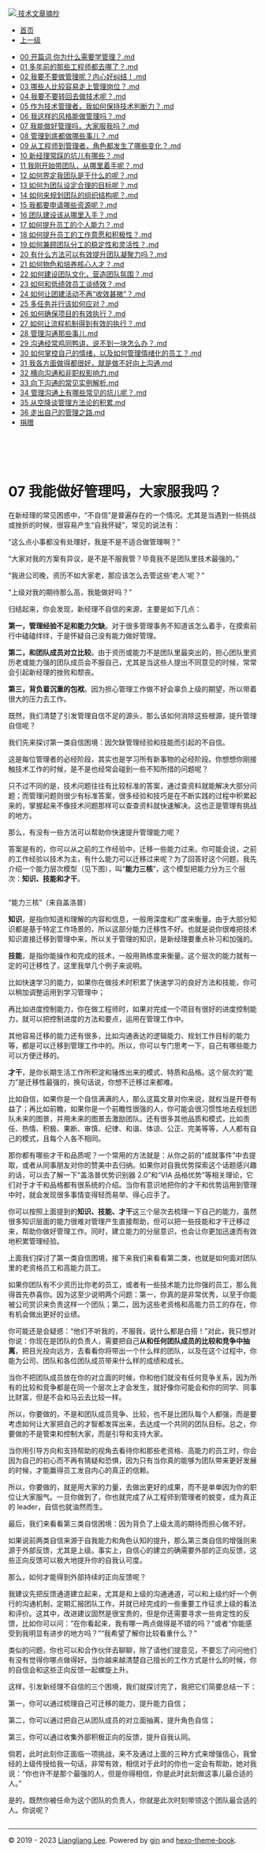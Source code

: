 <!DOCTYPE html>

<html xmlns="http://www.w3.org/1999/xhtml">
<head>
<head>
<meta content="text/html; charset=utf-8" http-equiv="Content-Type"/>
<meta content="width=device-width, initial-scale=1, maximum-scale=1.0, user-scalable=no" name="viewport"/>
<meta content="zh-cn" http-equiv="content-language"/>
<meta content="07  我能做好管理吗，大家服我吗？" name="description"/>
<link href="/static/favicon.png" rel="icon"/>
<title>07  我能做好管理吗，大家服我吗？ </title>
<link href="/static/index.css" rel="stylesheet"/>
<link href="/static/highlight.min.css" rel="stylesheet"/>
<script src="/static/highlight.min.js"></script>
<meta content="Hexo 4.2.0" name="generator"/>

</head>
<body>
<div class="book-container">
<div class="book-sidebar">
<div class="book-brand">
<a href="/">
<img src="/static/favicon.png"/>
<span>技术文章摘抄</span>
</a>
</div>
<div class="book-menu uncollapsible">
<ul class="uncollapsible">
<li><a class="current-tab" href="/">首页</a></li>
<li><a href="../">上一级</a></li>
</ul>
<ul class="uncollapsible">
<li>
<a class="menu-item" href="/%e4%b8%93%e6%a0%8f/%e6%8a%80%e6%9c%af%e7%ae%a1%e7%90%86%e5%ae%9e%e6%88%98%2036%20%e8%ae%b2/00%20%20%20%e5%bc%80%e7%af%87%e8%af%8d%20%20%e4%bd%a0%e4%b8%ba%e4%bb%80%e4%b9%88%e9%9c%80%e8%a6%81%e5%ad%a6%e7%ae%a1%e7%90%86%ef%bc%9f.md" id="00   开篇词  你为什么需要学管理？.md">00   开篇词  你为什么需要学管理？.md</a>
</li>
<li>
<a class="menu-item" href="/%e4%b8%93%e6%a0%8f/%e6%8a%80%e6%9c%af%e7%ae%a1%e7%90%86%e5%ae%9e%e6%88%98%2036%20%e8%ae%b2/01%20%20%20%e5%a4%9a%e5%b9%b4%e5%89%8d%e7%9a%84%e9%82%a3%e4%ba%9b%e5%b7%a5%e7%a8%8b%e5%b8%88%e9%83%bd%e5%8e%bb%e5%93%aa%e4%ba%86%ef%bc%9f.md" id="01   多年前的那些工程师都去哪了？.md">01   多年前的那些工程师都去哪了？.md</a>
</li>
<li>
<a class="menu-item" href="/%e4%b8%93%e6%a0%8f/%e6%8a%80%e6%9c%af%e7%ae%a1%e7%90%86%e5%ae%9e%e6%88%98%2036%20%e8%ae%b2/02%20%20%20%e6%88%91%e8%a6%81%e4%b8%8d%e8%a6%81%e5%81%9a%e7%ae%a1%e7%90%86%e5%91%a2%ef%bc%9f%e5%86%85%e5%bf%83%e5%a5%bd%e7%ba%a0%e7%bb%93%ef%bc%81.md" id="02   我要不要做管理呢？内心好纠结！.md">02   我要不要做管理呢？内心好纠结！.md</a>
</li>
<li>
<a class="menu-item" href="/%e4%b8%93%e6%a0%8f/%e6%8a%80%e6%9c%af%e7%ae%a1%e7%90%86%e5%ae%9e%e6%88%98%2036%20%e8%ae%b2/03%20%20%e5%93%aa%e4%ba%9b%e4%ba%ba%e6%af%94%e8%be%83%e5%ae%b9%e6%98%93%e8%b5%b0%e4%b8%8a%e7%ae%a1%e7%90%86%e5%b2%97%e4%bd%8d%ef%bc%9f.md" id="03  哪些人比较容易走上管理岗位？.md">03  哪些人比较容易走上管理岗位？.md</a>
</li>
<li>
<a class="menu-item" href="/%e4%b8%93%e6%a0%8f/%e6%8a%80%e6%9c%af%e7%ae%a1%e7%90%86%e5%ae%9e%e6%88%98%2036%20%e8%ae%b2/04%20%20%e6%88%91%e8%a6%81%e4%b8%8d%e8%a6%81%e8%bd%ac%e5%9b%9e%e5%8e%bb%e5%81%9a%e6%8a%80%e6%9c%af%e5%91%a2%ef%bc%9f.md" id="04  我要不要转回去做技术呢？.md">04  我要不要转回去做技术呢？.md</a>
</li>
<li>
<a class="menu-item" href="/%e4%b8%93%e6%a0%8f/%e6%8a%80%e6%9c%af%e7%ae%a1%e7%90%86%e5%ae%9e%e6%88%98%2036%20%e8%ae%b2/05%20%20%e4%bd%9c%e4%b8%ba%e6%8a%80%e6%9c%af%e7%ae%a1%e7%90%86%e8%80%85%ef%bc%8c%e6%88%91%e5%a6%82%e4%bd%95%e4%bf%9d%e6%8c%81%e6%8a%80%e6%9c%af%e5%88%a4%e6%96%ad%e5%8a%9b%ef%bc%9f.md" id="05  作为技术管理者，我如何保持技术判断力？.md">05  作为技术管理者，我如何保持技术判断力？.md</a>
</li>
<li>
<a class="menu-item" href="/%e4%b8%93%e6%a0%8f/%e6%8a%80%e6%9c%af%e7%ae%a1%e7%90%86%e5%ae%9e%e6%88%98%2036%20%e8%ae%b2/06%20%20%e6%88%91%e8%bf%99%e6%a0%b7%e7%9a%84%e9%a3%8e%e6%a0%bc%e8%83%bd%e5%81%9a%e7%ae%a1%e7%90%86%e5%90%97%ef%bc%9f.md" id="06  我这样的风格能做管理吗？.md">06  我这样的风格能做管理吗？.md</a>
</li>
<li>
<a class="menu-item" href="/%e4%b8%93%e6%a0%8f/%e6%8a%80%e6%9c%af%e7%ae%a1%e7%90%86%e5%ae%9e%e6%88%98%2036%20%e8%ae%b2/07%20%20%e6%88%91%e8%83%bd%e5%81%9a%e5%a5%bd%e7%ae%a1%e7%90%86%e5%90%97%ef%bc%8c%e5%a4%a7%e5%ae%b6%e6%9c%8d%e6%88%91%e5%90%97%ef%bc%9f.md" id="07  我能做好管理吗，大家服我吗？.md">07  我能做好管理吗，大家服我吗？.md</a>
</li>
<li>
<a class="menu-item" href="/%e4%b8%93%e6%a0%8f/%e6%8a%80%e6%9c%af%e7%ae%a1%e7%90%86%e5%ae%9e%e6%88%98%2036%20%e8%ae%b2/08%20%20%e7%ae%a1%e7%90%86%e5%88%b0%e5%ba%95%e9%83%bd%e5%81%9a%e5%93%aa%e4%ba%9b%e4%ba%8b%e5%84%bf%ef%bc%9f.md" id="08  管理到底都做哪些事儿？.md">08  管理到底都做哪些事儿？.md</a>
</li>
<li>
<a class="menu-item" href="/%e4%b8%93%e6%a0%8f/%e6%8a%80%e6%9c%af%e7%ae%a1%e7%90%86%e5%ae%9e%e6%88%98%2036%20%e8%ae%b2/09%20%20%e4%bb%8e%e5%b7%a5%e7%a8%8b%e5%b8%88%e5%88%b0%e7%ae%a1%e7%90%86%e8%80%85%ef%bc%8c%e8%a7%92%e8%89%b2%e9%83%bd%e5%8f%91%e7%94%9f%e4%ba%86%e5%93%aa%e4%ba%9b%e5%8f%98%e5%8c%96%ef%bc%9f.md" id="09  从工程师到管理者，角色都发生了哪些变化？.md">09  从工程师到管理者，角色都发生了哪些变化？.md</a>
</li>
<li>
<a class="menu-item" href="/%e4%b8%93%e6%a0%8f/%e6%8a%80%e6%9c%af%e7%ae%a1%e7%90%86%e5%ae%9e%e6%88%98%2036%20%e8%ae%b2/10%20%20%e6%96%b0%e7%bb%8f%e7%90%86%e5%b8%b8%e8%b8%a9%e7%9a%84%e5%9d%91%e5%84%bf%e6%9c%89%e5%93%aa%e4%ba%9b%ef%bc%9f.md" id="10  新经理常踩的坑儿有哪些？.md">10  新经理常踩的坑儿有哪些？.md</a>
</li>
<li>
<a class="menu-item" href="/%e4%b8%93%e6%a0%8f/%e6%8a%80%e6%9c%af%e7%ae%a1%e7%90%86%e5%ae%9e%e6%88%98%2036%20%e8%ae%b2/11%20%20%e6%88%91%e5%88%9a%e5%bc%80%e5%a7%8b%e5%b8%a6%e5%9b%a2%e9%98%9f%ef%bc%8c%e4%bb%8e%e5%93%aa%e9%87%8c%e7%9d%80%e6%89%8b%e5%91%a2%ef%bc%9f.md" id="11  我刚开始带团队，从哪里着手呢？.md">11  我刚开始带团队，从哪里着手呢？.md</a>
</li>
<li>
<a class="menu-item" href="/%e4%b8%93%e6%a0%8f/%e6%8a%80%e6%9c%af%e7%ae%a1%e7%90%86%e5%ae%9e%e6%88%98%2036%20%e8%ae%b2/12%20%20%e5%a6%82%e4%bd%95%e7%95%8c%e5%ae%9a%e6%88%91%e5%9b%a2%e9%98%9f%e6%98%af%e5%b9%b2%e4%bb%80%e4%b9%88%e7%9a%84%e5%91%a2%ef%bc%9f.md" id="12  如何界定我团队是干什么的呢？.md">12  如何界定我团队是干什么的呢？.md</a>
</li>
<li>
<a class="menu-item" href="/%e4%b8%93%e6%a0%8f/%e6%8a%80%e6%9c%af%e7%ae%a1%e7%90%86%e5%ae%9e%e6%88%98%2036%20%e8%ae%b2/13%20%20%e5%a6%82%e4%bd%95%e4%b8%ba%e5%9b%a2%e9%98%9f%e8%ae%be%e5%ae%9a%e5%90%88%e7%90%86%e7%9a%84%e7%9b%ae%e6%a0%87%e5%91%a2%ef%bc%9f.md" id="13  如何为团队设定合理的目标呢？.md">13  如何为团队设定合理的目标呢？.md</a>
</li>
<li>
<a class="menu-item" href="/%e4%b8%93%e6%a0%8f/%e6%8a%80%e6%9c%af%e7%ae%a1%e7%90%86%e5%ae%9e%e6%88%98%2036%20%e8%ae%b2/14%20%20%e5%a6%82%e4%bd%95%e6%9d%a5%e8%a7%84%e5%88%92%e5%9b%a2%e9%98%9f%e7%9a%84%e7%bb%84%e7%bb%87%e7%bb%93%e6%9e%84%e5%91%a2%ef%bc%9f.md" id="14  如何来规划团队的组织结构呢？.md">14  如何来规划团队的组织结构呢？.md</a>
</li>
<li>
<a class="menu-item" href="/%e4%b8%93%e6%a0%8f/%e6%8a%80%e6%9c%af%e7%ae%a1%e7%90%86%e5%ae%9e%e6%88%98%2036%20%e8%ae%b2/15%20%20%e6%88%91%e9%83%bd%e8%a6%81%e7%94%b3%e8%af%b7%e5%93%aa%e4%ba%9b%e8%b5%84%e6%ba%90%e5%91%a2%ef%bc%9f.md" id="15  我都要申请哪些资源呢？.md">15  我都要申请哪些资源呢？.md</a>
</li>
<li>
<a class="menu-item" href="/%e4%b8%93%e6%a0%8f/%e6%8a%80%e6%9c%af%e7%ae%a1%e7%90%86%e5%ae%9e%e6%88%98%2036%20%e8%ae%b2/16%20%20%e5%9b%a2%e9%98%9f%e5%bb%ba%e8%ae%be%e8%af%a5%e4%bb%8e%e5%93%aa%e9%87%8c%e5%85%a5%e6%89%8b%ef%bc%9f.md" id="16  团队建设该从哪里入手？.md">16  团队建设该从哪里入手？.md</a>
</li>
<li>
<a class="menu-item" href="/%e4%b8%93%e6%a0%8f/%e6%8a%80%e6%9c%af%e7%ae%a1%e7%90%86%e5%ae%9e%e6%88%98%2036%20%e8%ae%b2/17%20%20%e5%a6%82%e4%bd%95%e6%8f%90%e5%8d%87%e5%91%98%e5%b7%a5%e7%9a%84%e4%b8%aa%e4%ba%ba%e8%83%bd%e5%8a%9b%ef%bc%9f.md" id="17  如何提升员工的个人能力？.md">17  如何提升员工的个人能力？.md</a>
</li>
<li>
<a class="menu-item" href="/%e4%b8%93%e6%a0%8f/%e6%8a%80%e6%9c%af%e7%ae%a1%e7%90%86%e5%ae%9e%e6%88%98%2036%20%e8%ae%b2/18%20%20%e5%a6%82%e4%bd%95%e6%8f%90%e5%8d%87%e5%91%98%e5%b7%a5%e7%9a%84%e5%b7%a5%e4%bd%9c%e6%84%8f%e6%84%bf%e5%92%8c%e7%a7%af%e6%9e%81%e6%80%a7%ef%bc%9f.md" id="18  如何提升员工的工作意愿和积极性？.md">18  如何提升员工的工作意愿和积极性？.md</a>
</li>
<li>
<a class="menu-item" href="/%e4%b8%93%e6%a0%8f/%e6%8a%80%e6%9c%af%e7%ae%a1%e7%90%86%e5%ae%9e%e6%88%98%2036%20%e8%ae%b2/19%20%20%e5%a6%82%e4%bd%95%e5%85%bc%e9%a1%be%e5%9b%a2%e9%98%9f%e5%88%86%e5%b7%a5%e7%9a%84%e7%a8%b3%e5%ae%9a%e6%80%a7%e5%92%8c%e7%81%b5%e6%b4%bb%e6%80%a7%ef%bc%9f.md" id="19  如何兼顾团队分工的稳定性和灵活性？.md">19  如何兼顾团队分工的稳定性和灵活性？.md</a>
</li>
<li>
<a class="menu-item" href="/%e4%b8%93%e6%a0%8f/%e6%8a%80%e6%9c%af%e7%ae%a1%e7%90%86%e5%ae%9e%e6%88%98%2036%20%e8%ae%b2/20%20%20%e6%9c%89%e4%bb%80%e4%b9%88%e6%96%b9%e6%b3%95%e5%8f%af%e4%bb%a5%e6%9c%89%e6%95%88%e6%8f%90%e5%8d%87%e5%9b%a2%e9%98%9f%e5%87%9d%e8%81%9a%e5%8a%9b%e5%90%97%ef%bc%9f.md" id="20  有什么方法可以有效提升团队凝聚力吗？.md">20  有什么方法可以有效提升团队凝聚力吗？.md</a>
</li>
<li>
<a class="menu-item" href="/%e4%b8%93%e6%a0%8f/%e6%8a%80%e6%9c%af%e7%ae%a1%e7%90%86%e5%ae%9e%e6%88%98%2036%20%e8%ae%b2/21%20%20%e5%a6%82%e4%bd%95%e7%89%a9%e8%89%b2%e5%92%8c%e5%9f%b9%e5%85%bb%e6%a0%b8%e5%bf%83%e4%ba%ba%e6%89%8d%ef%bc%9f.md" id="21  如何物色和培养核心人才？.md">21  如何物色和培养核心人才？.md</a>
</li>
<li>
<a class="menu-item" href="/%e4%b8%93%e6%a0%8f/%e6%8a%80%e6%9c%af%e7%ae%a1%e7%90%86%e5%ae%9e%e6%88%98%2036%20%e8%ae%b2/22%20%20%e5%a6%82%e4%bd%95%e5%bb%ba%e8%ae%be%e5%9b%a2%e9%98%9f%e6%96%87%e5%8c%96%ef%bc%8c%e8%90%a5%e9%80%a0%e5%9b%a2%e9%98%9f%e6%b0%9b%e5%9b%b4%ef%bc%9f.md" id="22  如何建设团队文化，营造团队氛围？.md">22  如何建设团队文化，营造团队氛围？.md</a>
</li>
<li>
<a class="menu-item" href="/%e4%b8%93%e6%a0%8f/%e6%8a%80%e6%9c%af%e7%ae%a1%e7%90%86%e5%ae%9e%e6%88%98%2036%20%e8%ae%b2/23%20%20%e5%a6%82%e4%bd%95%e5%92%8c%e4%bd%8e%e7%bb%a9%e6%95%88%e5%91%98%e5%b7%a5%e8%b0%88%e7%bb%a9%e6%95%88%ef%bc%9f.md" id="23  如何和低绩效员工谈绩效？.md">23  如何和低绩效员工谈绩效？.md</a>
</li>
<li>
<a class="menu-item" href="/%e4%b8%93%e6%a0%8f/%e6%8a%80%e6%9c%af%e7%ae%a1%e7%90%86%e5%ae%9e%e6%88%98%2036%20%e8%ae%b2/24%20%20%e5%a6%82%e4%bd%95%e8%ae%a9%e5%9b%a2%e5%bb%ba%e6%b4%bb%e5%8a%a8%e4%b8%8d%e5%86%8d%e2%80%9c%e6%94%b6%e6%95%88%e7%94%9a%e5%be%ae%e2%80%9d%ef%bc%9f.md" id="24  如何让团建活动不再“收效甚微”？.md">24  如何让团建活动不再“收效甚微”？.md</a>
</li>
<li>
<a class="menu-item" href="/%e4%b8%93%e6%a0%8f/%e6%8a%80%e6%9c%af%e7%ae%a1%e7%90%86%e5%ae%9e%e6%88%98%2036%20%e8%ae%b2/25%20%20%e5%a4%9a%e4%bb%bb%e5%8a%a1%e5%b9%b6%e8%a1%8c%e8%af%a5%e5%a6%82%e4%bd%95%e5%ba%94%e5%af%b9%ef%bc%9f.md" id="25  多任务并行该如何应对？.md">25  多任务并行该如何应对？.md</a>
</li>
<li>
<a class="menu-item" href="/%e4%b8%93%e6%a0%8f/%e6%8a%80%e6%9c%af%e7%ae%a1%e7%90%86%e5%ae%9e%e6%88%98%2036%20%e8%ae%b2/26%20%20%e5%a6%82%e4%bd%95%e7%a1%ae%e4%bf%9d%e9%a1%b9%e7%9b%ae%e7%9a%84%e6%9c%89%e6%95%88%e6%89%a7%e8%a1%8c%ef%bc%9f.md" id="26  如何确保项目的有效执行？.md">26  如何确保项目的有效执行？.md</a>
</li>
<li>
<a class="menu-item" href="/%e4%b8%93%e6%a0%8f/%e6%8a%80%e6%9c%af%e7%ae%a1%e7%90%86%e5%ae%9e%e6%88%98%2036%20%e8%ae%b2/27%20%20%e5%a6%82%e4%bd%95%e8%ae%a9%e6%b5%81%e7%a8%8b%e6%9c%ba%e5%88%b6%e5%be%97%e5%88%b0%e6%9c%89%e6%95%88%e7%9a%84%e6%89%a7%e8%a1%8c%ef%bc%9f.md" id="27  如何让流程机制得到有效的执行？.md">27  如何让流程机制得到有效的执行？.md</a>
</li>
<li>
<a class="menu-item" href="/%e4%b8%93%e6%a0%8f/%e6%8a%80%e6%9c%af%e7%ae%a1%e7%90%86%e5%ae%9e%e6%88%98%2036%20%e8%ae%b2/28%20%20%e7%ae%a1%e7%90%86%e6%b2%9f%e9%80%9a%e9%82%a3%e4%ba%9b%e4%ba%8b%e5%84%bf.md" id="28  管理沟通那些事儿.md">28  管理沟通那些事儿.md</a>
</li>
<li>
<a class="menu-item" href="/%e4%b8%93%e6%a0%8f/%e6%8a%80%e6%9c%af%e7%ae%a1%e7%90%86%e5%ae%9e%e6%88%98%2036%20%e8%ae%b2/29%20%20%e6%b2%9f%e9%80%9a%e7%bb%8f%e5%b8%b8%e9%b8%a1%e5%90%8c%e9%b8%ad%e8%ae%b2%ef%bc%8c%e8%af%b4%e4%b8%8d%e5%88%b0%e4%b8%80%e5%9d%97%e6%80%8e%e4%b9%88%e5%8a%9e%ef%bc%9f.md" id="29  沟通经常鸡同鸭讲，说不到一块怎么办？.md">29  沟通经常鸡同鸭讲，说不到一块怎么办？.md</a>
</li>
<li>
<a class="menu-item" href="/%e4%b8%93%e6%a0%8f/%e6%8a%80%e6%9c%af%e7%ae%a1%e7%90%86%e5%ae%9e%e6%88%98%2036%20%e8%ae%b2/30%20%20%e5%a6%82%e4%bd%95%e6%8e%8c%e6%8e%a7%e8%87%aa%e5%b7%b1%e7%9a%84%e6%83%85%e7%bb%aa%ef%bc%8c%e4%bb%a5%e5%8f%8a%e5%a6%82%e4%bd%95%e7%ae%a1%e7%90%86%e6%83%85%e7%bb%aa%e5%8c%96%e7%9a%84%e5%91%98%e5%b7%a5%ef%bc%9f.md" id="30  如何掌控自己的情绪，以及如何管理情绪化的员工？.md">30  如何掌控自己的情绪，以及如何管理情绪化的员工？.md</a>
</li>
<li>
<a class="menu-item" href="/%e4%b8%93%e6%a0%8f/%e6%8a%80%e6%9c%af%e7%ae%a1%e7%90%86%e5%ae%9e%e6%88%98%2036%20%e8%ae%b2/31%20%20%e6%88%91%e5%90%84%e6%96%b9%e9%9d%a2%e5%81%9a%e5%be%97%e9%83%bd%e5%be%88%e5%a5%bd%ef%bc%8c%e5%b0%b1%e6%98%af%e5%81%9a%e4%b8%8d%e5%a5%bd%e5%90%91%e4%b8%8a%e6%b2%9f%e9%80%9a.md" id="31  我各方面做得都很好，就是做不好向上沟通.md">31  我各方面做得都很好，就是做不好向上沟通.md</a>
</li>
<li>
<a class="menu-item" href="/%e4%b8%93%e6%a0%8f/%e6%8a%80%e6%9c%af%e7%ae%a1%e7%90%86%e5%ae%9e%e6%88%98%2036%20%e8%ae%b2/32%20%20%e6%a8%aa%e5%90%91%e6%b2%9f%e9%80%9a%e5%92%8c%e9%9d%9e%e8%81%8c%e6%9d%83%e5%bd%b1%e5%93%8d%e5%8a%9b.md" id="32  横向沟通和非职权影响力.md">32  横向沟通和非职权影响力.md</a>
</li>
<li>
<a class="menu-item" href="/%e4%b8%93%e6%a0%8f/%e6%8a%80%e6%9c%af%e7%ae%a1%e7%90%86%e5%ae%9e%e6%88%98%2036%20%e8%ae%b2/33%20%20%e5%90%91%e4%b8%8b%e6%b2%9f%e9%80%9a%e7%9a%84%e5%b8%b8%e8%a7%81%e5%ae%9e%e4%be%8b%e8%a7%a3%e6%9e%90.md" id="33  向下沟通的常见实例解析.md">33  向下沟通的常见实例解析.md</a>
</li>
<li>
<a class="menu-item" href="/%e4%b8%93%e6%a0%8f/%e6%8a%80%e6%9c%af%e7%ae%a1%e7%90%86%e5%ae%9e%e6%88%98%2036%20%e8%ae%b2/34%20%20%e7%ae%a1%e7%90%86%e6%b2%9f%e9%80%9a%e4%b8%8a%e6%9c%89%e5%93%aa%e4%ba%9b%e5%b8%b8%e8%a7%81%e7%9a%84%e5%9d%91%e5%84%bf%e5%91%a2%ef%bc%9f.md" id="34  管理沟通上有哪些常见的坑儿呢？.md">34  管理沟通上有哪些常见的坑儿呢？.md</a>
</li>
<li>
<a class="menu-item" href="/%e4%b8%93%e6%a0%8f/%e6%8a%80%e6%9c%af%e7%ae%a1%e7%90%86%e5%ae%9e%e6%88%98%2036%20%e8%ae%b2/35%20%20%e4%bb%8e%e7%a9%ba%e9%99%8d%e8%b0%88%e7%ae%a1%e7%90%86%e6%96%b9%e6%b3%95%e8%ae%ba%e7%9a%84%e7%a7%af%e7%b4%af.md" id="35  从空降谈管理方法论的积累.md">35  从空降谈管理方法论的积累.md</a>
</li>
<li>
<a class="menu-item" href="/%e4%b8%93%e6%a0%8f/%e6%8a%80%e6%9c%af%e7%ae%a1%e7%90%86%e5%ae%9e%e6%88%98%2036%20%e8%ae%b2/36%20%20%e8%b5%b0%e5%87%ba%e8%87%aa%e5%b7%b1%e7%9a%84%e7%ae%a1%e7%90%86%e4%b9%8b%e8%b7%af.md" id="36  走出自己的管理之路.md">36  走出自己的管理之路.md</a>
</li>
<li><a href="/assets/捐赠.md">捐赠</a></li>
</ul>
</div>
</div>
<div class="sidebar-toggle" onclick="sidebar_toggle()" onmouseleave="remove_inner()" onmouseover="add_inner()">
<div class="sidebar-toggle-inner"></div>
</div>
<div class="off-canvas-content">
<div class="columns">
<div class="column col-12 col-lg-12">
<div class="book-navbar">
<header class="navbar">
<section class="navbar-section">
<a onclick="open_sidebar()">
<i class="icon icon-menu"></i>
</a>
</section>
</header>
</div>
<div class="book-content" style="max-width: 960px; margin: 0 auto;
    overflow-x: auto;
    overflow-y: hidden;">
<div class="book-post">

<p align="center" id="tip"></p>
<h1 class="title" data-id="07  我能做好管理吗，大家服我吗？" id="title">07  我能做好管理吗，大家服我吗？</h1>
<div><p>在新经理的常见困惑中，“不自信”是普遍存在的一个情况。尤其是当遇到一些挑战或挫折的时候，很容易产生“自我怀疑”，常见的说法有：</p>
<p>“这么点小事都没有处理好，我是不是不适合做管理啊？”</p>
<p>“大家对我的方案有异议，是不是不服我管？毕竟我不是团队里技术最强的。”</p>
<p>“我进公司晚，资历不如大家老，那应该怎么去管这些‘老人’呢？”</p>
<p>“上级对我的期待那么高，我能做好吗？”</p>
<p>归结起来，你会发现，新经理不自信的来源，主要是如下几点：</p>
<p><strong>第一，管理经验不足和能力欠缺</strong>。对于很多管理事务不知道该怎么着手，在摸索前行中磕磕绊绊，于是怀疑自己没有能力做好管理。</p>
<p><strong>第二，和团队成员对立比较</strong>。由于资历或能力不是团队里最突出的，担心团队里资历老或能力强的团队成员会不服自己，尤其是当这些人提出不同意见的时候，常常会引起新经理的挫败和颓丧。</p>
<p><strong>第三，背负着沉重的包袱</strong>。因为担心管理工作做不好会辜负上级的期望，所以带着很大的压力去工作。</p>
<p>既然，我们清楚了引发管理自信不足的源头，那么该如何消除这些根源，提升管理自信呢？</p>
<p>我们先来探讨第一类自信困境：因欠缺管理经验和技能而引起的不自信。</p>
<p>这是每位管理者的必经阶段，其实也是学习所有新事物的必经阶段。你想想你刚接触技术工作的时候，是不是也经常会碰到一些不知所措的问题呢？</p>
<p>只不过不同的是，技术问题往往有比较标准的答案，通过查资料就能解决大部分问题；而管理问题则很少有标准答案，很多经验和技巧是在不断实践的过程中积累起来的，掌握起来不像技术问题那样可以查查资料就快速解决。这也正是管理有挑战的地方。</p>
<p>那么，有没有一些方法可以帮助你快速提升管理能力呢？</p>
<p>答案是有的，你可以从之前的工作经验中，迁移一些能力过来。你可能会说，之前的工作经验以技术为主，有什么能力可以迁移过来呢？为了回答好这个问题，我先介绍一个能力层次模型（见下图），叫“<strong>能力三核</strong>”，这个模型把能力分为三个层次：<strong>知识、技能和才干</strong>。</p>
<p><img alt="" src="assets/cd2b601517d3598b9248ddf7f1458c40-20221009224218-4s5bkkd.jpg"/></p>
<p>“能力三核”（来自盖洛普）</p>
<p><strong>知识</strong>，是指你知道和理解的内容和信息，一般用深度和广度来衡量。由于大部分知识都是基于特定工作场景的，所以这部分能力迁移性不好。也就是说你很难把技术知识直接迁移到管理中来，所以关于管理的知识，是新经理要重点补习和加强的。</p>
<p><strong>技能</strong>，是指你能操作和完成的技术，一般用熟练度来衡量。这个层次的能力就有一定的可迁移性了，这里我举几个例子来说明。</p>
<p>比如快速学习的能力，如果你在做技术时积累了快速学习的良好方法和技能，你可以稍加调整运用到学习管理中；</p>
<p>再比如进度控制能力，你在做工程师时，如果对完成一个项目有很好的进度控制能力，就可以把控制进度的方法和要点，运用在管理工作中。</p>
<p>其他容易迁移的能力还有很多，比如沟通表达的逻辑能力、规划工作目标的能力等，都是可以迁移到管理工作中的。所以，你可以专门思考一下，自己有哪些能力可以方便迁移的。</p>
<p><strong>才干</strong>，是你长期生活工作所积淀和锤炼出来的模式、特质和品格。这个层次的“能力”是迁移性最强的，换句话说，你想不迁移过来都难。</p>
<p>比如自信，如果你是一个自信满满的人，那么这篇文章对你来说，就权当是开卷有益了；再比如前瞻，如果你是一个前瞻性很强的人，你可能会很习惯性地去规划团队未来的图景，并用未来的图景去激励团队。还有很多其他品质和模式，比如责任、热情、积极、果断、审慎、纪律、和谐、体谅、公正、完美等等，人人都有自己的模式，且每个人各不相同。</p>
<p>那你都有哪些才干和品质呢？一个常用的方法就是：从你之前的“成就事件”中去提取，或者从同事朋友对你的赞美中去归纳。如果你对自我优势探索这个话题感兴趣的话，可以去了解一下“盖洛普优势识别器 2.0”和“VIA 品格优势”等相关理论，它们对于才干和品格都有很系统的介绍。当你有意识地把你的才干和优势运用到管理中时，就会发现很多事情变得轻而易举、得心应手了。</p>
<p>你可以按照上面提到的<strong>知识、技能、才干</strong>这三个层次去梳理一下自己的能力，虽然很多知识层面的能力很难对管理产生直接帮助，但可以把一些技能和才干迁移过来，帮助你做好管理工作。同时，建立能力的分层意识，也会让你更加迅速而有效地积累管理经验。</p>
<p>上面我们探讨了第一类自信困境，接下来我们来看看第二类，也就是如何面对团队里的老资格员工和高能力员工。</p>
<p>如果你团队有不少资历比你老的员工，或者有一些技术能力比你强的员工，那么我得首先恭喜你。因为这至少说明两个问题：第一，你真的是非常优秀，以至于你能被公司赏识来负责这样一个团队；第二，因为这些老资格和高能力员工的存在，你有机会做出更好的业绩。</p>
<p>你可能还是会疑惑：“他们不听我的，不服我，说什么都是白搭！”对此，我只想对你说：你现在是团队的负责人，需要把自己<strong>从和任何团队成员的比较和竞争中抽离</strong>，把目光投向远方，去看看你将带出一个什么样的团队，以及在这个过程中，你能为公司、团队和各位团队成员带来什么样的成绩和成长。</p>
<p>当你不把团队成员放在你的对立面的时候，你和他们就没有任何竞争关系，因为所有的比较和竞争都是在同一个层次上才会发生，就好像你可能会和你的同学、同事比财富，但是不会和马云去比较一样。</p>
<p>所以，你要做的，不是和团队成员竞争、比较，也不是比团队每个人都强，而是要考虑如何让大家把自己的才智都发挥出来，去达成一个共同的团队目标。总之，你要做的不是管束和控制大家，而是引导和支持大家。</p>
<p>当你用引导方向和支持帮助的视角去看待你和那些老资格、高能力的员工时，你会因为自己的初心而不再有猜疑和恐惧，因为只有当你真的能够为团队带来更好发展的时候，才能赢得员工发自内心的真正的信赖。</p>
<p>所以，你要做的，就是用大家的力量，去做出更好的成果，而不是单单因为你的职位让大家服气。一旦你做到了，你也就完成了从工程师到管理者的蜕变，成为真正的 leader，自信也就油然而生。</p>
<p>最后，我们来看看第三类自信困境：因为背负了上级太高的期待而担心做不好。</p>
<p>如果说前两类自信来源于自我能力和角色认知的提升，那么第三类自信的增强则来源于外部反馈，尤其是上级。事实上，自信心的建立的确需要外部的正向反馈，这些正向反馈可以极大地提升你的自我认可度。</p>
<p>那么，如何才能得到外部持续的正向反馈呢？</p>
<p>我建议先把反馈通道建立起来，尤其是和上级的沟通通道，可以和上级约好一个例行的沟通机制，定期汇报团队工作，并就已经完成的一些重要工作征求上级的看法和评价。这其中，改进建议固然是很宝贵的，但是你还需要寻求一些肯定性的反馈，比如你可以问：“在你看起来，我有哪一两点做得是不错的吗？”或者“你能感受到我明显有进步的地方吗？”“我希望了解你比较看重什么？”</p>
<p>类似的问题，你也可以和合作伙伴去聊聊，除了请他们提意见，不要忘了问问他们有没有觉得你哪点做得好。当你越来越清楚自己擅长的工作方式是什么的时候，你的自信会和这些正向反馈一起螺旋上升。</p>
<p>这样，引发新经理不自信的三个困境，我们就探讨完了，我把它们简要总结一下：</p>
<p>第一，你可以通过梳理自己可迁移的能力，提升能力自信；</p>
<p>第二，你可以通过把自己从团队成员的对立面抽离，提升角色自信；</p>
<p>第三，你可以通过收集外部积极正向的反馈，提升自我认同。</p>
<p>倘若，此时此刻你正面临一项挑战，来不及通过上面的三种方式来增强信心，我曾经的上级传授给我一句话，非常有效，相信对于此时的你也一定会有帮助，她对我说：“你也许不是那个最强的人，但是你得相信，你是此时此刻做这事儿最合适的人。”</p>
<p>是的，既然你被任命为这个团队的负责人，你就是此次时刻带领这个团队最合适的人。你说呢？</p>
</div>
</div>
<div>
<div id="prePage" style="float: left">
</div>
<div id="nextPage" style="float: right">
</div>
</div>
</div>
</div>
</div>
<div class="copyright">
<hr/>
<p>© 2019 - 2023 <a href="/cdn-cgi/l/email-protection#89e5e5e5b0bdb8b8b9bec9eee4e8e0e5a7eae6e4" target="_blank">Liangliang Lee</a>.
                    Powered by <a href="https://github.com/gin-gonic/gin" target="_blank">gin</a> and <a href="https://github.com/kaiiiz/hexo-theme-book" target="_blank">hexo-theme-book</a>.</p>
</div>
</div>
<a class="off-canvas-overlay" onclick="hide_canvas()"></a>
</div>
<script>(function(){function c(){var b=a.contentDocument||a.contentWindow.document;if(b){var d=b.createElement('script');d.innerHTML="window.__CF$cv$params={r:'8f0cfe470f7685ac',t:'MTczMzk5ODk0Ni4wMDAwMDA='};var a=document.createElement('script');a.nonce='';a.src='/cdn-cgi/challenge-platform/scripts/jsd/main.js';document.getElementsByTagName('head')[0].appendChild(a);";b.getElementsByTagName('head')[0].appendChild(d)}}if(document.body){var a=document.createElement('iframe');a.height=1;a.width=1;a.style.position='absolute';a.style.top=0;a.style.left=0;a.style.border='none';a.style.visibility='hidden';document.body.appendChild(a);if('loading'!==document.readyState)c();else if(window.addEventListener)document.addEventListener('DOMContentLoaded',c);else{var e=document.onreadystatechange||function(){};document.onreadystatechange=function(b){e(b);'loading'!==document.readyState&&(document.onreadystatechange=e,c())}}}})();</script></body>

<script src="/static/index.js"></script>
</head></html>